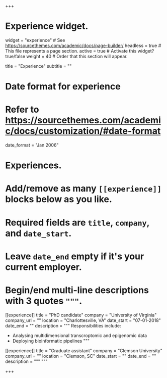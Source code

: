 +++
# Experience widget.
widget = "experience"  # See https://sourcethemes.com/academic/docs/page-builder/
headless = true  # This file represents a page section.
active = true  # Activate this widget? true/false
weight = 40  # Order that this section will appear.

title = "Experience"
subtitle = ""

# Date format for experience
#   Refer to https://sourcethemes.com/academic/docs/customization/#date-format
date_format = "Jan 2006"

# Experiences.
#   Add/remove as many `[[experience]]` blocks below as you like.
#   Required fields are `title`, `company`, and `date_start`.
#   Leave `date_end` empty if it's your current employer.
#   Begin/end multi-line descriptions with 3 quotes `"""`.
[[experience]]
  title = "PhD candidate"
  company = "University of Virginia"
  company_url = ""
  location = "Charlottesville, VA"
  date_start = "07-01-2018"
  date_end = ""
  description = """
  Responsibilities include:
  
  * Analysing multidimensional transcroptomic and epigenomic data
  * Deploying bioinformatic pipelines
  """

[[experience]]
  title = "Graduate assistant"
  company = "Clemson University"
  company_url = ""
  location = "Clemson, SC"
  date_start = ""
  date_end = ""
  description = """ """

+++
